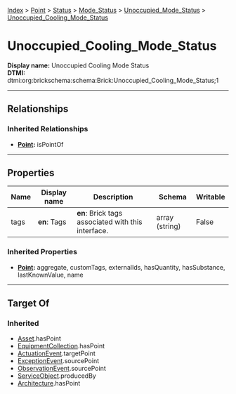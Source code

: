 [Index](../../../../index.md) > [Point](../../../Point.md) > [Status](../../Status.md) > [Mode_Status](../Mode_Status.md) > [Unoccupied_Mode_Status](Unoccupied_Mode_Status.md) > [Unoccupied_Cooling_Mode_Status](#)
# Unoccupied_Cooling_Mode_Status

**Display name:** Unoccupied Cooling Mode Status<br />
**DTMI:** dtmi:org:brickschema:schema:Brick:Unoccupied_Cooling_Mode_Status;1

---

## Relationships

### Inherited Relationships
* **[Point](../../../Point.md):** isPointOf

---

## Properties

|Name|Display name|Description|Schema|Writable|
|-|-|-|-|-|
|tags|**en**: Tags|**en**: Brick tags associated with this interface.|array (string)|False|
### Inherited Properties
* **[Point](../../../Point.md):** aggregate, customTags, externalIds, hasQuantity, hasSubstance, lastKnownValue, name

---

## Target Of
### Inherited
* [Asset](../../../../Asset/Asset.md).hasPoint
* [EquipmentCollection](../../../../Collection/EquipmentCollection.md).hasPoint
* [ActuationEvent](../../../../Event/PointEvent/ActuationEvent.md).targetPoint
* [ExceptionEvent](../../../../Event/PointEvent/ExceptionEvent.md).sourcePoint
* [ObservationEvent](../../../../Event/PointEvent/ObservationEvent.md).sourcePoint
* [ServiceObject](../../../../Information/ServiceObject/ServiceObject.md).producedBy
* [Architecture](../../../../Space/Architecture/Architecture.md).hasPoint
